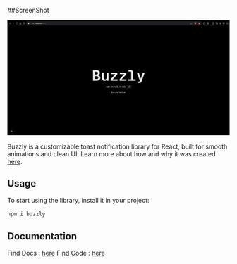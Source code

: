 ##ScreenShot

<img src="https://github.com/mohamed-elhaissan/buzzly-ui/blob/main/public/Screenshot.png"/>

Buzzly is a customizable toast notification library for React, built for smooth animations and clean UI. Learn more about how and why it was created [here](https://elhcn.vercel.app/).

## Usage

To start using the library, install it in your project:

```bash
npm i buzzly
```

## Documentation

Find Docs : [here](https://buzzly-gamma.vercel.app/)
Find Code  : [here](https://github.com/mohamed-elhaissan/Buzzly)
